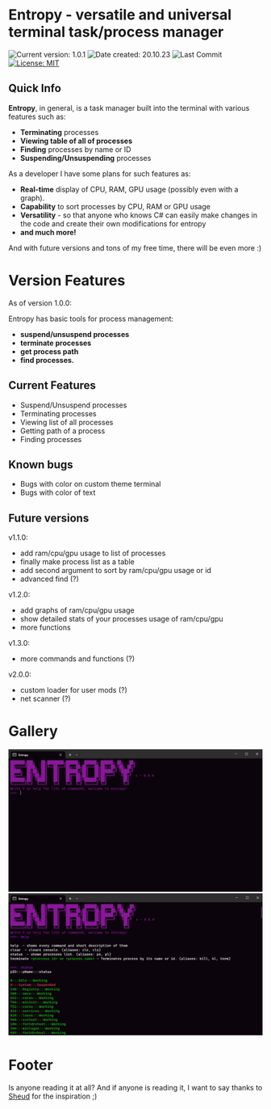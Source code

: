 # Entropy - versatile and universal terminal task/process manager 


![Current version: 1.0.1](https://img.shields.io/badge/ver-1.0.1-purple?style=for-the-badge&labelColor=222)
![Date created: 20.10.23](https://img.shields.io/badge/date%20created-20.10.23-purple?style=for-the-badge&labelColor=222)
![Last Commit](https://img.shields.io/github/last-commit/MaxPopsuy/Entropy/master?style=for-the-badge&labelColor=222&color=purple)
[![License: MIT](https://img.shields.io/badge/License-MIT-purple.svg?style=for-the-badge&labelColor=222)](https://github.com/MaxPopsuy/Entropy/blob/master/LICENSE.md)

## Quick Info

**Entropy**, in general, is a task manager built into the terminal with various features such as:

- **Terminating** processes
- **Viewing table of all of processes**
- **Finding** processes by name or ID
- **Suspending/Unsuspending** processes

As a developer I have some plans for such features as:

- **Real-time** display of CPU, RAM, GPU usage (possibly even with a graph).
- **Capability** to sort processes by CPU, RAM or GPU usage
- **Versatility** - so that anyone who knows C# can easily make changes in the code and create their own modifications for entropy
- **and much more!**
   
And with future versions and tons of my free time, there will be even more :)


# Version Features

As of version 1.0.0:

Entropy has basic tools for process management:

- **suspend/unsuspend processes**
- **terminate processes**
- **get process path**
- **find processes.**

## Current Features

- Suspend/Unsuspend processes
- Terminating processes
- Viewing list of all processes
- Getting path of a process
- Finding processes


## Known bugs

- Bugs with color on custom theme terminal
- Bugs with color of text

## Future versions

v1.1.0:

- add ram/cpu/gpu usage to list of processes
- finally make process list as a table
- add second argument to sort by ram/cpu/gpu usage or id
- advanced find (?)

v1.2.0:

- add graphs of ram/cpu/gpu usage
- show detailed stats of your processes usage of ram/cpu/gpu
- more functions

v1.3.0:

- more commands and functions (?)

v2.0.0:

- custom loader for user mods (?)
- net scanner (?)
















# Gallery
![ENTROPY](https://github.com/MaxPopsuy/Entropy/blob/master/images/entropy.png)
![ENTROPY](https://github.com/MaxPopsuy/Entropy/blob/master/images/entropy3.png)


# Footer

Is anyone reading it at all? 
And if anyone is reading it, I want to say thanks to [Sheud](https://github.com/Sheudz) for the inspiration ;)

